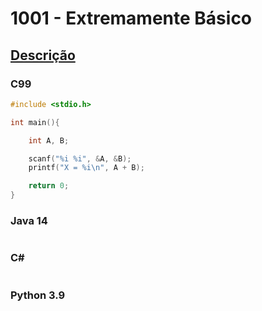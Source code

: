 # 1001 - Extremamente Básico

## [Descrição](https://www.beecrowd.com.br/judge/pt/problems/view/1001)

### C99

```c
#include <stdio.h>

int main(){

    int A, B;

    scanf("%i %i", &A, &B);
    printf("X = %i\n", A + B);

    return 0;
}
```

### Java 14
```java

```

### C#
```cs

```

### Python 3.9
```python

```
